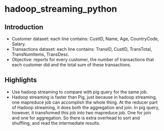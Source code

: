 # hadoop_streaming_python

## Introduction
* Customer dataset: each line contains: CustID, Name, Age, CountryCode, Salary.
* Transactions dataset: each line contains: TransID, CustID, TransTotal, TransNumItems, TransDesc.
* Objective: reports	for	every	customer,	the	number	of	transactions	that	each	customer	did	and	the	total	sum	of	these	transactions. 

## Highlights
* Use hadoop streaming to compare with pig query for the same job. 
* Hadoop streaming is faster than Pig, just because in hadoop streaming, one mapreduce job can accomplish the whole thing. At the reducer part of Hadoop streaming, it does both the aggregation and join. In pig query, however, it transformed this job into two mapreduce job. One for join and one for aggregation. So there is extra overhead to sort and shuffling, and read the intermediate results. 

